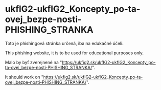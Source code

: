 # ukfIG2-ukfIG2_Koncepty_po-ta-ovej_bezpe-nosti-PHISHING_STRANKA

Toto je phishingová stránka určená, iba na edukačné účeli.

This phishing website, it is to be used for educational purposes only.

Malo by byť zverejnené na "https://ukfig2.sk/ukfIG2-ukfIG2_Koncepty_po-ta-ovej_bezpe-nosti-PHISHING_STRANKA/". 

It should work on "https://ukfig2.sk/ukfIG2-ukfIG2_Koncepty_po-ta-ovej_bezpe-nosti-PHISHING_STRANKA/".
